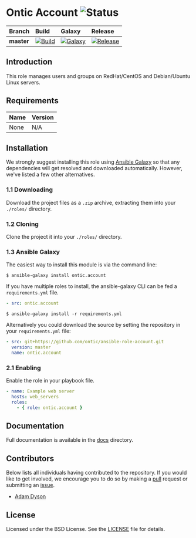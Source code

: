 # Ontic Account ![Status](https://img.shields.io/badge/project-maintained-brightgreen.svg)

| Branch             | Build               | Galaxy              | Release              |
| :----------------- | :------------------ | :------------------ | :------------------- |
| **master**         | [![Build](https://img.shields.io/travis/ontic/ansible-role-account/master.svg)](https://travis-ci.org/ontic/ansible-role-account) | [![Galaxy](https://img.shields.io/badge/galaxy-ontic.account-blue.svg)](https://galaxy.ansible.com/ontic/account/) | [![Release](https://img.shields.io/github/release/ontic/ansible-role-account.svg)](https://github.com/ontic/ansible-role-account/releases) |

## Introduction

This role manages users and groups on RedHat/CentOS and Debian/Ubuntu Linux servers.

## Requirements

| Name                                                                                          | Version       |
| :-------------------------------------------------------------------------------------------- | :------------ |
None                                                                                            | N/A           |

## Installation

We strongly suggest installing this role using [Ansible Galaxy](https://galaxy.ansible.com) so that any dependencies
will get resolved and downloaded automatically. However, we've listed a few other alternatives.

### 1.1 Downloading

Download the project files as a `.zip` archive, extracting them into your `./roles/` directory.

### 1.2 Cloning

Clone the project it into your `./roles/` directory.

### 1.3 Ansible Galaxy

The easiest way to install this module is via the command line:

```
$ ansible-galaxy install ontic.account
```

If you have multiple roles to install, the ansible-galaxy CLI can be fed a `requirements.yml` file.

```yml
- src: ontic.account
```

```
$ ansible-galaxy install -r requirements.yml
```

Alternatively you could download the source by setting the repository in your `requirements.yml` file:

```yml
- src: git+https://github.com/ontic/ansible-role-account.git
  version: master
  name: ontic.account
```

### 2.1 Enabling

Enable the role in your playbook file.

```yml
- name: Example web server
  hosts: web_servers
  roles:
    - { role: ontic.account }
```

## Documentation

Full documentation is available in the [docs](/docs) directory.

## Contributors

Below lists all individuals having contributed to the repository. If you would like to get involved, we encourage
you to do so by making a [pull](../../pulls) request or submitting an [issue](../../issues).

* [Adam Dyson](https://github.com/adamdyson)

## License

Licensed under the BSD License. See the [LICENSE](/LICENSE) file for details.